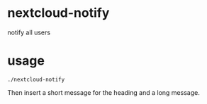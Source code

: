 # nextcloud-notify
notify all users

# usage

```./nextcloud-notify```

Then insert a short message for the heading and a long message.

